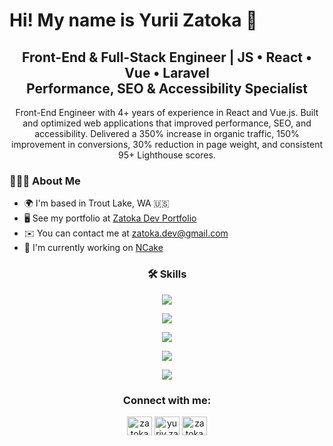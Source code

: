 Hi! My name is Yurii Zatoka 👋
=====================================================================================================================================

<h2 align="center">Front-End & Full-Stack Engineer | JS • React • Vue • Laravel <br> Performance, SEO & Accessibility Specialist
</h3>

<p align="center">Front-End Engineer with 4+ years of experience in React and Vue.js. Built and optimized web applications that improved performance, SEO, and accessibility. Delivered a 350% increase in organic traffic, 150% improvement in conversions, 30% reduction in page weight, and consistent 95+ Lighthouse scores.</p>


<h3>👨🏻‍💻 About Me</h3>

* 🌍  I'm based in Trout Lake, WA 🇺🇸
* 🖥️  See my portfolio at [Zatoka Dev Portfolio](http://yurkenua.github.io/)
* ✉️  You can contact me at [zatoka.dev@gmail.com](mailto:zatoka.dev@gmail.com)
* 🚀  I'm currently working on [NCake](http://ncake.us)
  
<h3 align="center">🛠️ Skills</h3>

<p align="center">
  <a href="linkedin.com/in/zatoka">
    <img src="https://skillicons.dev/icons?i=html,css,js,ts,react,vue,laravel,nextjs,redux,pinia" />
  </a>
</p>
<p align="center">
  <a href="linkedin.com/in/zatoka">
    <img src="https://skillicons.dev/icons?i=sass,tailwind,bootstrap,materialui,ps,figma" />
  </a>
</p>

<p align="center">
  <a href="linkedin.com/in/zatoka">
    <img src="https://skillicons.dev/icons?i=redis,mysql,prisma,mongodb,git,regex" />
  </a>
</p>

<p align="center">
  <a href="linkedin.com/in/zatoka">
    <img src="https://skillicons.dev/icons?i=vite,webpack,firebase,gcp,aws,vercel" />
  </a>
</p>
<p align="center">
  <a href="linkedin.com/in/zatoka">
    <img src="https://skillicons.dev/icons?i=apple,windows,ubuntu,postman,vscode,npm" />
  </a>
</p>


<h3 align="center">Connect with me:</h3>
<p align="center">
<a href="https://linkedin.com/in/zatoka" target="blank"><img align="center" src="https://raw.githubusercontent.com/rahuldkjain/github-profile-readme-generator/master/src/images/icons/Social/linked-in-alt.svg" alt="zatoka" height="30" width="40" /></a>
<a href="https://fb.com/yuriy.zatoka" target="blank"><img align="center" src="https://raw.githubusercontent.com/rahuldkjain/github-profile-readme-generator/master/src/images/icons/Social/facebook.svg" alt="yuriy.zatoka" height="30" width="40" /></a>
<a href="https://instagram.com/zatoka" target="blank"><img align="center" src="https://raw.githubusercontent.com/rahuldkjain/github-profile-readme-generator/master/src/images/icons/Social/instagram.svg" alt="zatoka" height="30" width="40" /></a>
</p>
